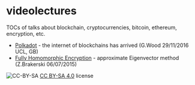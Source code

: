 # videolectures
TOCs of talks about blockchain, cryptocurrencies, bitcoin, ethereum, encryption, etc.

* [Polkadot](Polkadot_GWood_UCL_20161129.md) - the internet of blockchains has arrived (G.Wood 29/11/2016 UCL, GB) 
* [Fully Homomorphic Encryption](FHE_ZBrakerski_20150706.md) - approximate Eigenvector method (Z.Brakerski 06/07/2015)

![CC-BY-SA](https://licensebuttons.net/l/by-sa/3.0/88x31.png) [CC BY-SA 4.0]() license
